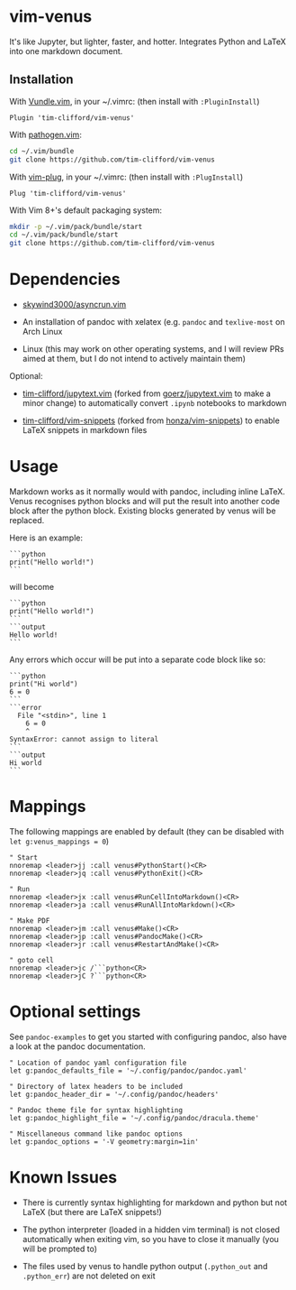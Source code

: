 # vim-venus

It's like Jupyter, but lighter, faster, and hotter. Integrates Python and LaTeX
into one markdown document.

## Installation

With [Vundle.vim](https://github.com/VundleVim/Vundle.vim), in your ~/.vimrc:
(then install with `:PluginInstall`)
```vimscript
Plugin 'tim-clifford/vim-venus'
```

With [pathogen.vim](https://github.com/tpope/vim-pathogen):
```sh
cd ~/.vim/bundle
git clone https://github.com/tim-clifford/vim-venus
```

With [vim-plug](https://github.com/junegunn/vim-plug), in your ~/.vimrc:
(then install with `:PlugInstall`)
```vimscript
Plug 'tim-clifford/vim-venus'
```

With Vim 8+'s default packaging system:
```sh
mkdir -p ~/.vim/pack/bundle/start
cd ~/.vim/pack/bundle/start
git clone https://github.com/tim-clifford/vim-venus
```

# Dependencies

- [skywind3000/asyncrun.vim](https://github.com/skywind3000/asyncrun.vim)

- An installation of pandoc with xelatex (e.g. `pandoc` and `texlive-most` on
  Arch Linux

- Linux (this may work on other operating systems, and I will review PRs aimed
  at them, but I do not intend to actively maintain them)

Optional:

- [tim-clifford/jupytext.vim](https://github.com/tim-clifford/jupytext.vim)
  (forked from [goerz/jupytext.vim](https://github.com/goerz/jupytext.vim) to
  make a minor change) to automatically convert `.ipynb` notebooks to markdown

- [tim-clifford/vim-snippets](https://github.com/tim-clifford/vim-snippets)
  (forked from [honza/vim-snippets](https://github.com/honza/vim-snippets)) to
  enable LaTeX snippets in markdown files

# Usage

Markdown works as it normally would with pandoc, including inline LaTeX. Venus
recognises python blocks and will put the result into another code block after
the python block. Existing blocks generated by venus will be replaced.

Here is an example:

    ```python
    print("Hello world!")
    ```

will become

    ```python
    print("Hello world!")
    ```
    ```output
    Hello world!
	```

Any errors which occur will be put into a separate code block like so:

    ```python
    print("Hi world")
    6 = 0
    ```
    ```error
      File "<stdin>", line 1
        6 = 0
        ^
    SyntaxError: cannot assign to literal
    ```
    ```output
    Hi world
    ```

# Mappings

The following mappings are enabled by default (they can be disabled with
`let g:venus_mappings = 0`)

```vimscript
" Start
nnoremap <leader>jj :call venus#PythonStart()<CR>
nnoremap <leader>jq :call venus#PythonExit()<CR>

" Run
nnoremap <leader>jx :call venus#RunCellIntoMarkdown()<CR>
nnoremap <leader>ja :call venus#RunAllIntoMarkdown()<CR>

" Make PDF
nnoremap <leader>jm :call venus#Make()<CR>
nnoremap <leader>jp :call venus#PandocMake()<CR>
nnoremap <leader>jr :call venus#RestartAndMake()<CR>

" goto cell
nnoremap <leader>jc /```python<CR>
nnoremap <leader>jC ?```python<CR>
```

# Optional settings

See `pandoc-examples` to get you started with configuring pandoc, also have a
look at the pandoc documentation.

```vimscript
" Location of pandoc yaml configuration file
let g:pandoc_defaults_file = '~/.config/pandoc/pandoc.yaml'

" Directory of latex headers to be included
let g:pandoc_header_dir = '~/.config/pandoc/headers'

" Pandoc theme file for syntax highlighting
let g:pandoc_highlight_file = '~/.config/pandoc/dracula.theme'

" Miscellaneous command like pandoc options
let g:pandoc_options = '-V geometry:margin=1in'
```

# Known Issues

- There is currently syntax highlighting for markdown and python but not LaTeX
  (but there are LaTeX snippets!)

- The python interpreter (loaded in a hidden vim terminal) is not closed
  automatically when exiting vim, so you have to close it manually (you will be
  prompted to)

- The files used by venus to handle python output (`.python_out` and
  `.python_err`) are not deleted on exit
